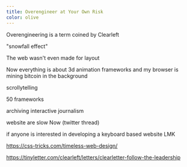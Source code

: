 ```yaml
---
title: Overengineer at Your Own Risk
color: olive
---
```


Overengineering is a term coined by Clearleft

"snowfall effect"

The web wasn't even made for layout

Now everything is about 3d animation frameworks and my browser is mining bitcoin in the background

scrollytelling

50 frameworks

archiving interactive journalism

website are slow Now (twitter thread)

if anyone is interested in developing a keyboard based website LMK

https://css-tricks.com/timeless-web-design/

https://tinyletter.com/clearleft/letters/clearletter-follow-the-leadership
